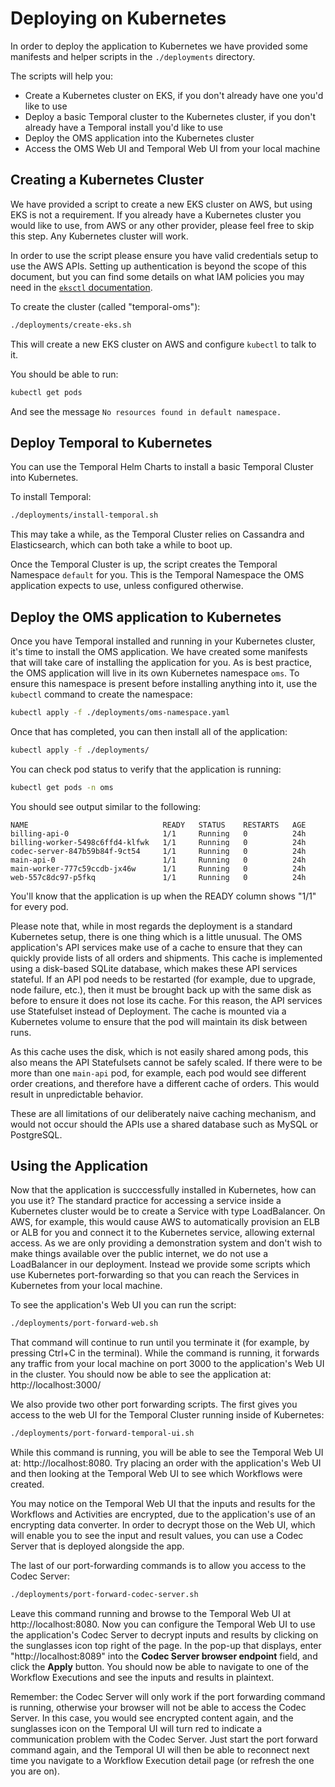 # Deploying on Kubernetes

In order to deploy the application to Kubernetes we have provided some manifests and helper scripts in the `./deployments` directory.

The scripts will help you:
- Create a Kubernetes cluster on EKS, if you don't already have one you'd like to use
- Deploy a basic Temporal cluster to the Kubernetes cluster, if you don't already have a Temporal install you'd like to use
- Deploy the OMS application into the Kubernetes cluster
- Access the OMS Web UI and Temporal Web UI from your local machine

## Creating a Kubernetes Cluster

We have provided a script to create a new EKS cluster on AWS, but using EKS is not a requirement. If you already have a Kubernetes cluster you would like to use, from AWS or any other provider, please feel free to skip this step. Any Kubernetes cluster will work.

In order to use the script please ensure you have valid credentials setup to use the AWS APIs. Setting up authentication is beyond the scope of this document, but you can find some details on what IAM policies you may need in the [`eksctl` documentation](https://eksctl.io/usage/minimum-iam-policies/).

To create the cluster (called "temporal-oms"):

```sh
./deployments/create-eks.sh
```

This will create a new EKS cluster on AWS and configure `kubectl` to talk to it.

You should be able to run:

```sh
kubectl get pods
```

And see the message `No resources found in default namespace.`

## Deploy Temporal to Kubernetes

You can use the Temporal Helm Charts to install a basic Temporal 
Cluster into Kubernetes.

To install Temporal:

```sh
./deployments/install-temporal.sh
```

This may take a while, as the Temporal Cluster relies on Cassandra
and Elasticsearch, which can both take a while to boot up.

Once the Temporal Cluster is up, the script creates the Temporal 
Namespace `default` for you. This is the Temporal Namespace the OMS 
application expects to use, unless configured otherwise.

## Deploy the OMS application to Kubernetes

Once you have Temporal installed and running in your Kubernetes 
cluster, it's time to install the OMS application. We have created 
some manifests that will take care of installing the application for 
you. As is best practice, the OMS application will live in its own 
Kubernetes namespace `oms`. To ensure this namespace is present before 
installing anything into it, use the `kubectl` command to create
the namespace:

```sh
kubectl apply -f ./deployments/oms-namespace.yaml
```

Once that has completed, you can then install all of the application:

```sh
kubectl apply -f ./deployments/
```

You can check pod status to verify that the application is running:

```sh
kubectl get pods -n oms
```

You should see output similar to the following:

```
NAME                              READY   STATUS    RESTARTS   AGE
billing-api-0                     1/1     Running   0          24h
billing-worker-5498c6ffd4-klfwk   1/1     Running   0          24h
codec-server-847b59b84f-9ct54     1/1     Running   0          24h
main-api-0                        1/1     Running   0          24h
main-worker-777c59ccdb-jx46w      1/1     Running   0          24h
web-557c8dc97-p5fkq               1/1     Running   0          24h
```

You'll know that the application is up when the READY column shows
"1/1" for every pod.

Please note that, while in most regards the deployment is a standard 
Kubernetes setup, there is one thing which is a little unusual. The 
OMS application's API services make use of a cache to ensure that they 
can quickly provide lists of all orders and shipments. This cache is
implemented using a disk-based SQLite database, which makes these 
API services stateful. If an API pod needs to be restarted (for example, 
due to upgrade, node failure, etc.), then it must be brought back up 
with the same disk as before to ensure it does not lose its cache. 
For this reason, the API services use Statefulset instead of Deployment.
The cache is mounted via a Kubernetes volume to ensure that the pod 
will maintain its disk between runs.

As this cache uses the disk, which is not easily shared among pods, 
this also means the API Statefulsets cannot be safely scaled. If there 
were to be more than one `main-api` pod, for example, each pod would 
see different order creations, and therefore have a different cache 
of orders. This would result in unpredictable behavior.

These are all limitations of our deliberately naive caching mechanism, 
and would not occur should the APIs use a shared database such as 
MySQL or PostgreSQL.

## Using the Application

Now that the application is succcessfully installed in Kubernetes, how 
can you use it? The standard practice for accessing a service inside a 
Kubernetes cluster would be to create a Service with type LoadBalancer. 
On AWS, for example, this would cause AWS to automatically provision an 
ELB or ALB for you and connect it to the Kubernetes service, allowing 
external access. As we are only providing a demonstration system and 
don't wish to make things available over the public internet, we do not 
use a LoadBalancer in our deployment. Instead we provide some scripts 
which use Kubernetes port-forwarding so that you can reach the Services 
in Kubernetes from your local machine.

To see the application's Web UI you can run the script:

```sh
./deployments/port-forward-web.sh
```

That command will continue to run until you terminate it (for example, 
by pressing Ctrl+C in the terminal). While the command is running, it 
forwards any traffic from your local machine on port 3000 to the 
application's Web UI in the cluster. You should now be able to see the 
application at: http://localhost:3000/

We also provide two other port forwarding scripts. The first gives you 
access to the web UI for the Temporal Cluster running inside of 
Kubernetes:

```sh
./deployments/port-forward-temporal-ui.sh
```

While this command is running, you will be able to see the Temporal 
Web UI at: http://localhost:8080. Try placing an order with the 
application's Web UI and then looking at the Temporal Web UI to see 
which Workflows were created.

You may notice on the Temporal Web UI that the inputs and results for 
the Workflows and Activities are encrypted, due to the application's 
use of an encrypting data converter. In order to decrypt those on the 
Web UI, which will enable you to see the input and result values, you 
can use a Codec Server that is deployed alongside the app.

The last of our port-forwarding commands is to allow you access to the 
Codec Server:

```sh
./deployments/port-forward-codec-server.sh
```

Leave this command running and browse to the Temporal Web UI at 
http://localhost:8080. Now you can configure the Temporal Web UI to 
use the application's Codec Server to decrypt inputs and results by 
clicking on the sunglasses icon top right of the page. In the pop-up 
that displays, enter "http://localhost:8089" into the **Codec Server 
browser endpoint** field, and click the **Apply** button. You should 
now be able to navigate to one of the Workflow Executions and see the 
inputs and results in plaintext. 

Remember: the Codec Server will only work if the port forwarding 
command is running, otherwise your browser will not be able to access 
the Codec Server. In this case, you would see encrypted content again, 
and the sunglasses icon on the Temporal UI will turn red to indicate a 
communication problem with the Codec Server. Just start the port 
forward command again, and the Temporal UI will then be able to 
reconnect next time you navigate to a Workflow Execution detail page 
(or refresh the one you are on).
